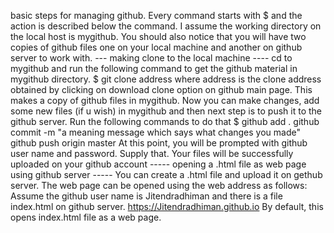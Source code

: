 basic steps for managing github. Every command starts with $ and the action is described below the command. I assume the working directory on the local host is mygithub. You should also notice that you will have two copies of github files one on your local machine and another on github server to work with. 
--- making clone to the local machine ---- 
cd to mygithub and run the following command to get the github material in mygithub directory.
$ git clone address 
where address is the clone address obtained by clicking on download clone option on github main page.
This makes a copy of github files in mygithub.
Now you can make changes, add some new files (if u wish) in mygithub and then next step is to push it to the github server. Run the following commands to do that
$ github add .
github commit -m "a meaning message which says what changes you made"
github push origin master 
At this point, you will be prompted with github user name and password. Supply that.
Your files will be successfully uploaded on your github account
----- opening a .html file as web page using github server -----
You can create a .html file and upload it on gethub server.
The web page can be opened using the web address as follows:
Assume the github user name is Jitendradhiman and there is a file index.html on github server.
https://Jitendradhiman.github.io
By default, this opens index.html file as a web page.